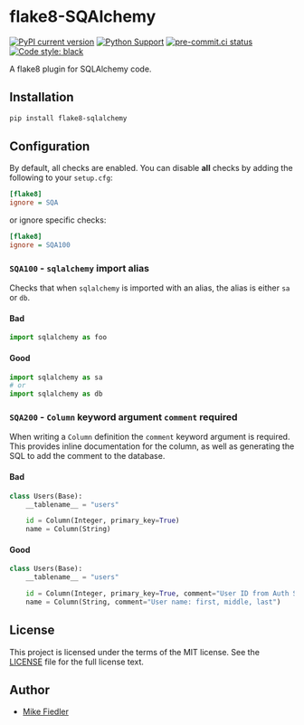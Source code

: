# flake8-SQAlchemy

[![PyPI current version](https://img.shields.io/pypi/v/flake8-sqlalchemy.svg)](https://pypi.python.org/pypi/flake8-sqlalchemy)
[![Python Support](https://img.shields.io/pypi/pyversions/flake8-sqlalchemy.svg)](https://pypi.python.org/pypi/flake8-sqlalchemy)
[![pre-commit.ci status](https://results.pre-commit.ci/badge/github/miketheman/flake8-sqlalchemy/main.svg)](https://results.pre-commit.ci/latest/github/miketheman/flake8-sqlalchemy/main)
[![Code style: black](https://img.shields.io/badge/code%20style-black-000000.svg)](https://github.com/psf/black)

A flake8 plugin for SQLAlchemy code.

## Installation

```bash
pip install flake8-sqlalchemy
```

## Configuration

By default, all checks are enabled.
You can disable **all** checks by adding the following to your `setup.cfg`:

```ini
[flake8]
ignore = SQA
```

or ignore specific checks:

```ini
[flake8]
ignore = SQA100
```

### `SQA100` - `sqlalchemy` import alias

Checks that when `sqlalchemy` is imported with an alias,
the alias is either `sa` or `db`.

#### Bad

```python
import sqlalchemy as foo
```

#### Good

```python
import sqlalchemy as sa
# or
import sqlalchemy as db
```

### `SQA200` - `Column` keyword argument `comment` required

When writing a `Column` definition the `comment` keyword argument is required.
This provides inline documentation for the column,
as well as generating the SQL to add the comment to the database.

#### Bad

```python
class Users(Base):
    __tablename__ = "users"

    id = Column(Integer, primary_key=True)
    name = Column(String)
```

#### Good

```python
class Users(Base):
    __tablename__ = "users"

    id = Column(Integer, primary_key=True, comment="User ID from Auth Service")
    name = Column(String, comment="User name: first, middle, last")
```

## License

This project is licensed under the terms of the MIT license.
See the [LICENSE](LICENSE.md) file for the full license text.

## Author

- [Mike Fiedler](https://github.com/miketheman)
